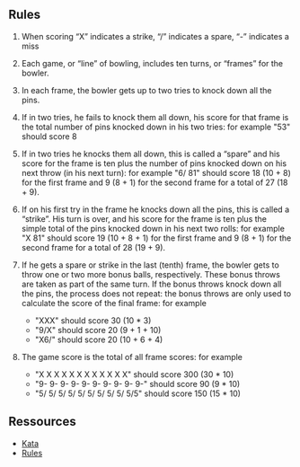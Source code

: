 ## Rules

1. When scoring “X” indicates a strike, “/” indicates a spare, “-” indicates a miss

2. Each game, or “line” of bowling, includes ten turns, or “frames” for the bowler.

3. In each frame, the bowler gets up to two tries to knock down all the pins.

4. If in two tries, he fails to knock them all down, his score for that frame is the total number of pins knocked down in his two tries: for example "53" should score 8

5. If in two tries he knocks them all down, this is called a “spare” and his score for the frame is ten plus the number of pins knocked down on his next throw (in his next turn): for example "6/ 81" should score 18 (10 + 8) for the first frame and 9 (8 + 1) for the second frame for a total of 27 (18 + 9).

6. If on his first try in the frame he knocks down all the pins, this is called a “strike”. His turn is over, and his score for the frame is ten plus the simple total of the pins knocked down in his next two rolls: for example "X 81" should score 19 (10 + 8 + 1) for the first frame and 9 (8 + 1) for the second frame for a total of 28 (19 + 9).

7. If he gets a spare or strike in the last (tenth) frame, the bowler gets to throw one or two more bonus balls, respectively. These bonus throws are taken as part of the same turn. If the bonus throws knock down all the pins, the process does not repeat: the bonus throws are only used to calculate the score of the final frame: for example 
    + "XXX" should score 30 (10 * 3)
    + "9/X" should score 20 (9 + 1 + 10)
    + "X6/" should score 20 (10 + 6 + 4)

8. The game score is the total of all frame scores: for example 
    + "X X X X X X X X X X X X" should score 300 (30 * 10)
    + "9- 9- 9- 9- 9- 9- 9- 9- 9- 9-" should score 90 (9 * 10)
    + "5/ 5/ 5/ 5/ 5/ 5/ 5/ 5/ 5/ 5/5" should score 150 (15 * 10)

## Ressources

+ [Kata](http://codingdojo.org/kata/Bowling/)
+ [Rules](http://slocums.homestead.com/gamescore.html)
